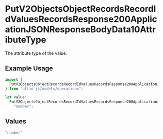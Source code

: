 # PutV2ObjectsObjectRecordsRecordIdValuesRecordsResponse200ApplicationJSONResponseBodyData10AttributeType

The attribute type of the value.

## Example Usage

```typescript
import {
  PutV2ObjectsObjectRecordsRecordIdValuesRecordsResponse200ApplicationJSONResponseBodyData10AttributeType,
} from "attio-js/models/operations";

let value:
  PutV2ObjectsObjectRecordsRecordIdValuesRecordsResponse200ApplicationJSONResponseBodyData10AttributeType =
    "number";
```

## Values

```typescript
"number"
```